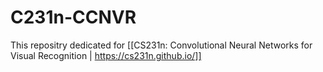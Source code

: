 # C231n-CCNVR

This repositry dedicated for [[CS231n: Convolutional Neural Networks for Visual Recognition | https://cs231n.github.io/]]
